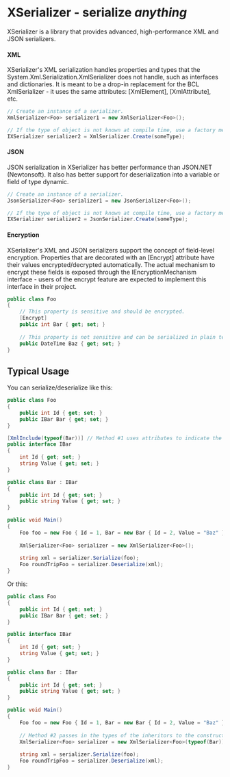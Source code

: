 # XSerializer - serialize *anything*


XSerializer is a library that provides advanced, high-performance XML and JSON serializers.

#### XML

XSerializer's XML serialization handles properties and types that the System.Xml.Serialization.XmlSerializer does not handle, such as interfaces and dictionaries. It is meant to be a drop-in replacement for the BCL XmlSerializer - it uses the same attributes: [XmlElement], [XmlAttribute], etc.

```c#
// Create an instance of a serializer.
XmlSerializer<Foo> serializer1 = new XmlSerializer<Foo>();

// If the type of object is not known at compile time, use a factory method.
IXSerializer serializer2 = XmlSerializer.Create(someType);
```

#### JSON

JSON serialization in XSerializer has better performance than JSON.NET (Newtonsoft). It also has better support for deserialization into a variable or field of type dynamic.

```c#
// Create an instance of a serializer.
JsonSerializer<Foo> serializer1 = new JsonSerializer<Foo>();

// If the type of object is not known at compile time, use a factory method.
IXSerializer serializer2 = JsonSerializer.Create(someType);
```

#### Encryption

XSerializer's XML and JSON serializers support the concept of field-level encryption. Properties that are decorated with an [Encrypt] attribute have their values encrypted/decrypted automatically. The actual mechanism to encrypt these fields is exposed through the IEncryptionMechanism interface - users of the encrypt feature are expected to implement this interface in their project.

```c#
public class Foo
{
    // This property is sensitive and should be encrypted.
    [Encrypt]
    public int Bar { get; set; }
    
    // This property is not sensitive and can be serialized in plain text.
    public DateTime Baz { get; set; }
}
```

## Typical Usage

You can serialize/deserialize like this:

```C#
public class Foo
{
    public int Id { get; set; }
    public IBar Bar { get; set; }
}

[XmlInclude(typeof(Bar))] // Method #1 uses attributes to indicate the inheritors of the interface.
public interface IBar
{
    int Id { get; set; }
    string Value { get; set; }
}

public class Bar : IBar
{
    public int Id { get; set; }
    public string Value { get; set; }
}

public void Main()
{
    Foo foo = new Foo { Id = 1, Bar = new Bar { Id = 2, Value = "Baz" } };
    
    XmlSerializer<Foo> serializer = new XmlSerializer<Foo>();
    
    string xml = serializer.Serialize(foo);
    Foo roundTripFoo = serializer.Deserialize(xml);
}
```

Or this:

```C#
public class Foo
{
    public int Id { get; set; }
    public IBar Bar { get; set; }
}

public interface IBar
{
    int Id { get; set; }
    string Value { get; set; }
}

public class Bar : IBar
{
    public int Id { get; set; }
    public string Value { get; set; }
}

public void Main()
{
    Foo foo = new Foo { Id = 1, Bar = new Bar { Id = 2, Value = "Baz" } };
    
    // Method #2 passes in the types of the inheritors to the constructor.
    XmlSerializer<Foo> serializer = new XmlSerializer<Foo>(typeof(Bar));
    
    string xml = serializer.Serialize(foo);
    Foo roundTripFoo = serializer.Deserialize(xml);
}
```
